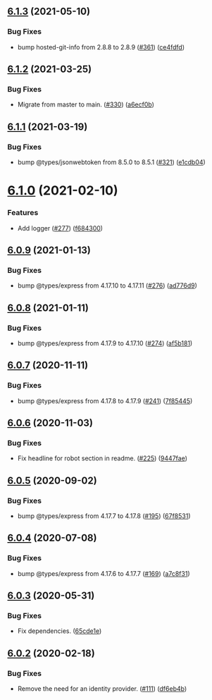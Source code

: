 ## [6.1.3](https://github.com/thenativeweb/limes/compare/6.1.2...6.1.3) (2021-05-10)


### Bug Fixes

* bump hosted-git-info from 2.8.8 to 2.8.9 ([#361](https://github.com/thenativeweb/limes/issues/361)) ([ce4fdfd](https://github.com/thenativeweb/limes/commit/ce4fdfdc3caebe4c734ad235025cb1a908056d49))

## [6.1.2](https://github.com/thenativeweb/limes/compare/6.1.1...6.1.2) (2021-03-25)


### Bug Fixes

* Migrate from master to main. ([#330](https://github.com/thenativeweb/limes/issues/330)) ([a6ecf0b](https://github.com/thenativeweb/limes/commit/a6ecf0b03dfeb279c49bfe50e1ca611875436773))

## [6.1.1](https://github.com/thenativeweb/limes/compare/6.1.0...6.1.1) (2021-03-19)


### Bug Fixes

* bump @types/jsonwebtoken from 8.5.0 to 8.5.1 ([#321](https://github.com/thenativeweb/limes/issues/321)) ([e1cdb04](https://github.com/thenativeweb/limes/commit/e1cdb0427876d057992ddcff55c556e0fda0582c))

# [6.1.0](https://github.com/thenativeweb/limes/compare/6.0.9...6.1.0) (2021-02-10)


### Features

* Add logger ([#277](https://github.com/thenativeweb/limes/issues/277)) ([f684300](https://github.com/thenativeweb/limes/commit/f684300b9c2a4a55f9b2ee3f59e1f2e302c46816))

## [6.0.9](https://github.com/thenativeweb/limes/compare/6.0.8...6.0.9) (2021-01-13)


### Bug Fixes

* bump @types/express from 4.17.10 to 4.17.11 ([#276](https://github.com/thenativeweb/limes/issues/276)) ([ad776d9](https://github.com/thenativeweb/limes/commit/ad776d95c1670925c774e13efce81c644efe2f65))

## [6.0.8](https://github.com/thenativeweb/limes/compare/6.0.7...6.0.8) (2021-01-11)


### Bug Fixes

* bump @types/express from 4.17.9 to 4.17.10 ([#274](https://github.com/thenativeweb/limes/issues/274)) ([af5b181](https://github.com/thenativeweb/limes/commit/af5b18126d2fce23931433ce07b99e8f3f6c800c))

## [6.0.7](https://github.com/thenativeweb/limes/compare/6.0.6...6.0.7) (2020-11-11)


### Bug Fixes

* bump @types/express from 4.17.8 to 4.17.9 ([#241](https://github.com/thenativeweb/limes/issues/241)) ([7f85445](https://github.com/thenativeweb/limes/commit/7f8544564000bb3e3aef4806a25e2ec8a9947253))

## [6.0.6](https://github.com/thenativeweb/limes/compare/6.0.5...6.0.6) (2020-11-03)


### Bug Fixes

* Fix headline for robot section in readme. ([#225](https://github.com/thenativeweb/limes/issues/225)) ([9447fae](https://github.com/thenativeweb/limes/commit/9447fae62e80bca0a34419e499d5cc6e057cdaf3))

## [6.0.5](https://github.com/thenativeweb/limes/compare/6.0.4...6.0.5) (2020-09-02)


### Bug Fixes

* bump @types/express from 4.17.7 to 4.17.8 ([#195](https://github.com/thenativeweb/limes/issues/195)) ([67f8531](https://github.com/thenativeweb/limes/commit/67f85317830707b0c655adcb1f7f4e4a9ded5d63))

## [6.0.4](https://github.com/thenativeweb/limes/compare/6.0.3...6.0.4) (2020-07-08)


### Bug Fixes

* bump @types/express from 4.17.6 to 4.17.7 ([#169](https://github.com/thenativeweb/limes/issues/169)) ([a7c8f31](https://github.com/thenativeweb/limes/commit/a7c8f31913b1d6934dfe4ca0a561c16a237e0939))

## [6.0.3](https://github.com/thenativeweb/limes/compare/6.0.2...6.0.3) (2020-05-31)


### Bug Fixes

* Fix dependencies. ([65cde1e](https://github.com/thenativeweb/limes/commit/65cde1ee271df2fc4dbb05704d8a9daebcf1d038))

## [6.0.2](https://github.com/thenativeweb/limes/compare/6.0.1...6.0.2) (2020-02-18)


### Bug Fixes

* Remove the need for an identity provider. ([#111](https://github.com/thenativeweb/limes/issues/111)) ([df6eb4b](https://github.com/thenativeweb/limes/commit/df6eb4bf87fd54102087ae2347c48e96dde2e54c))

